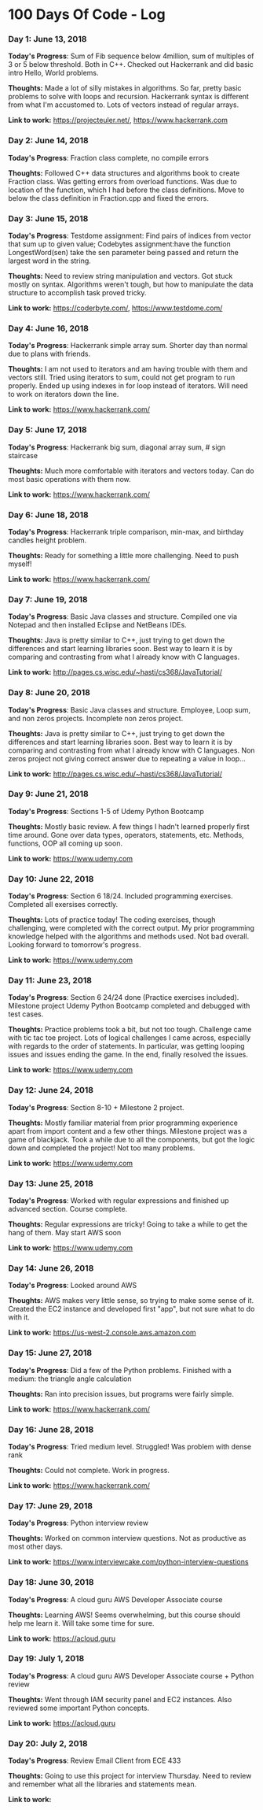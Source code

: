 # 100 Days Of Code - Log

 ### Day 1: June 13, 2018

**Today's Progress**: Sum of Fib sequence below 4million, sum of multiples of 3 or 5 below threshold. Both in C++. Checked out Hackerrank and did basic intro Hello, World problems.

**Thoughts:** Made a lot of silly mistakes in algorithms. So far, pretty basic problems to solve with loops and recursion. Hackerrank syntax is different from what I'm accustomed to. Lots of vectors instead of regular arrays.

**Link to work:** 
https://projecteuler.net/, https://www.hackerrank.com

 ### Day 2: June 14, 2018

**Today's Progress**: Fraction class complete, no compile errors

**Thoughts:** Followed C++ data structures and algorithms book to create Fraction class. Was getting errors from overload functions. Was due to location of the function, which I had before the class definitions. Move to below the class definition in Fraction.cpp and fixed the errors.

 ### Day 3: June 15, 2018

**Today's Progress**: Testdome assignment: Find pairs of indices from vector that sum up to given value; Codebytes assignment:have the function LongestWord(sen) take the sen parameter being passed and return the largest word in the string.

**Thoughts:** Need to review string manipulation and vectors. Got stuck mostly on syntax. Algorithms weren't tough, but how to manipulate the data structure to accomplish task proved tricky.

**Link to work:** 
https://coderbyte.com/, https://www.testdome.com/

 ### Day 4: June 16, 2018

**Today's Progress**: Hackerrank simple array sum. Shorter day than normal due to plans with friends.

**Thoughts:** I am not used to iterators and am having trouble with them and vectors still. Tried using iterators to sum, could not get program to run properly. Ended up using indexes in for loop instead of iterators. Will need to work on iterators down the line.

**Link to work:** 
https://www.hackerrank.com/

 ### Day 5: June 17, 2018

**Today's Progress**: Hackerrank big sum, diagonal array sum, # sign staircase

**Thoughts:** Much more comfortable with iterators and vectors today. Can do most basic operations with them now.

**Link to work:** 
https://www.hackerrank.com/

### Day 6: June 18, 2018

**Today's Progress**: Hackerrank triple comparison, min-max, and birthday candles height problem.

**Thoughts:** Ready for something a little more challenging. Need to push myself!

**Link to work:** 
https://www.hackerrank.com/

### Day 7: June 19, 2018

**Today's Progress**: Basic Java classes and structure. Compiled one via Notepad and then installed Eclipse and NetBeans IDEs.

**Thoughts:** Java is pretty similar to C++, just trying to get down the differences and start learning libraries soon. Best way to learn it is by comparing and contrasting from what I already know with C languages.

**Link to work:** 
http://pages.cs.wisc.edu/~hasti/cs368/JavaTutorial/

### Day 8: June 20, 2018

**Today's Progress**: Basic Java classes and structure. Employee, Loop sum, and non zeros projects. Incomplete non zeros project.

**Thoughts:** Java is pretty similar to C++, just trying to get down the differences and start learning libraries soon. Best way to learn it is by comparing and contrasting from what I already know with C languages. Non zeros project not giving correct answer due to repeating a value in loop...

**Link to work:** 
http://pages.cs.wisc.edu/~hasti/cs368/JavaTutorial/

### Day 9: June 21, 2018

**Today's Progress**: Sections 1-5 of Udemy Python Bootcamp

**Thoughts:** Mostly basic review. A few things I hadn't learned properly first time around. Gone over data types, operators, statements, etc. Methods, functions, OOP all coming up soon.

**Link to work:** 
https://www.udemy.com
### Day 10: June 22, 2018

**Today's Progress**: Section 6 18/24. Included programming exercises. Completed all exersises correctly.

**Thoughts:** Lots of practice today! The coding exercises, though challenging, were completed with the correct output. My prior programming knowledge helped with the algorithms and methods used. Not bad overall. Looking forward to tomorrow's progress.

**Link to work:** 
https://www.udemy.com
### Day 11: June 23, 2018

**Today's Progress**: Section 6 24/24 done (Practice exercises included). Milestone project Udemy Python Bootcamp completed and debugged with test cases.

**Thoughts:** Practice problems took a bit, but not too tough. Challenge came with tic tac toe project. Lots of logical challenges I came across, especially with regards to the order of statements. In particular, was getting looping issues and issues ending the game. In the end, finally resolved the issues.

**Link to work:** 
https://www.udemy.com
### Day 12: June 24, 2018

**Today's Progress**: Section 8-10 + Milestone 2 project.

**Thoughts:** Mostly familiar material from prior programming experience apart from import content and a few other things. Milestone project was a game of blackjack. Took a while due to all the components, but got the logic down and completed the project! Not too many problems.

**Link to work:** 
https://www.udemy.com
### Day 13: June 25, 2018

**Today's Progress**: Worked with regular expressions and finished up advanced section. Course complete.

**Thoughts:** Regular expressions are tricky! Going to take a while to get the hang of them. May start AWS soon

**Link to work:** 
https://www.udemy.com


### Day 14: June 26, 2018

**Today's Progress**: Looked around AWS

**Thoughts:** AWS makes very little sense, so trying to make some sense of it. Created the EC2 instance and developed first "app", but not sure what to do with it.

**Link to work:** 
https://us-west-2.console.aws.amazon.com

### Day 15: June 27, 2018

**Today's Progress**: Did a few of the Python problems. Finished with a medium: the triangle angle calculation

**Thoughts:** Ran into precision issues, but programs were fairly simple.

**Link to work:** 
https://www.hackerrank.com/
### Day 16: June 28, 2018

**Today's Progress**: Tried medium level. Struggled! Was problem with dense rank

**Thoughts:** Could not complete. Work in progress.

**Link to work:** 
https://www.hackerrank.com/

### Day 17: June 29, 2018

**Today's Progress**: Python interview review

**Thoughts:** Worked on common interview questions. Not as productive as most other days.

**Link to work:** 
https://www.interviewcake.com/python-interview-questions

### Day 18: June 30, 2018

**Today's Progress**: A cloud guru AWS Developer Associate course

**Thoughts:** Learning AWS! Seems overwhelming, but this course should help me learn it. Will take some time for sure.

**Link to work:** https://acloud.guru

### Day 19: July 1, 2018

**Today's Progress**: A cloud guru AWS Developer Associate course + Python review

**Thoughts:** Went through IAM security panel and EC2 instances. Also reviewed some important Python concepts.

**Link to work:** https://acloud.guru

### Day 20: July 2, 2018

**Today's Progress**: Review Email Client from ECE 433

**Thoughts:** Going to use this project for interview Thursday. Need to review and remember what all the libraries and statements mean.

**Link to work:** 
